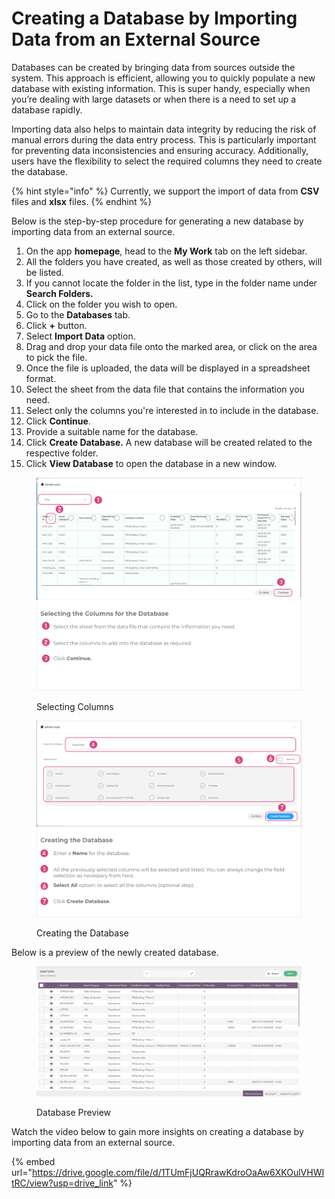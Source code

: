 # Creating a Database by Importing Data from an External Source

Databases can be created by bringing data from sources outside the system. This approach is efficient, allowing you to quickly populate a new database with existing information. This is super handy, especially when you’re dealing with large datasets or when there is a need to set up a database rapidly.

Importing data also helps to maintain data integrity by reducing the risk of manual errors during the data entry process. This is particularly important for preventing data inconsistencies and ensuring accuracy. Additionally, users have the flexibility to select the required columns they need to create the database.



{% hint style="info" %}
Currently, we support the import of data from **CSV** files and **xlsx** files.
{% endhint %}

Below is the step-by-step procedure for generating a new database by importing data from an external source.

1. On the app **homepage**, head to the **My Work** tab on the left sidebar.
2. All the folders you have created, as well as those created by others, will be listed.
3. If you cannot locate the folder in the list, type in the folder name under **Search Folders.**
4. Click on the folder you wish to open.
5. Go to the **Databases** tab.
6. Click **+** button.
7. Select **Import Data** option.
8. Drag and drop your data file onto the marked area, or click on the area to pick the file.
9. Once the file is uploaded, the data will be displayed in a spreadsheet format.
10. Select the sheet from the data file that contains the information you need.
11. Select only the columns you're interested in to include in the database.
12. Click **Continue**.
13. Provide a suitable name for the database.
14. Click **Create Database.** A new database will be created related to the respective folder.
15. Click **View Database** to open the database in a new window.

<figure><img src="../../../.gitbook/assets/LC_Create_DB_by_importingData_s8_2.png" alt=""><figcaption><p>Selecting Columns</p></figcaption></figure>

<figure><img src="../../../.gitbook/assets/LC_Create_DB_by_importingData_s9_1_2.png" alt=""><figcaption><p>Creating the Database</p></figcaption></figure>

Below is a preview of the newly created database.

<figure><img src="../../../.gitbook/assets/LC_Create_DB_by_importingData_s10 (1).png" alt=""><figcaption><p>Database Preview</p></figcaption></figure>

Watch the video below to gain more insights on creating a database by importing data from an external source.

{% embed url="https://drive.google.com/file/d/1TUmFjUQRrawKdroOaAw6XKOulVHWItRC/view?usp=drive_link" %}

